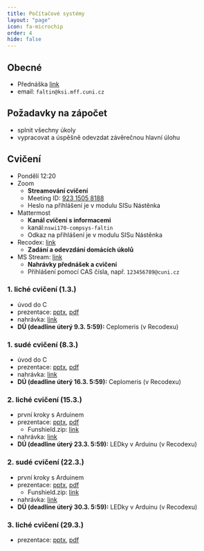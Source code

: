 ```yaml
---
title: Počítačové systémy
layout: "page"
icon: fa-microchip
order: 4
hide: false
---
```


## Obecné
- Přednáška [link](https://www.ksi.mff.cuni.cz/teaching/nswi170-web)
- email: `faltin@ksi.mff.cuni.cz`

## Požadavky na zápočet
- splnit všechny úkoly
- vypracovat a úspěšně odevzdat závěrečnou hlavní úlohu

## Cvičení
- Pondělí 12:20
- Zoom
  - **Streamování cvičení**
  - Meeting ID: [923 1505 8188](https://cuni-cz.zoom.us/j/92315058188)
  - Heslo na přihlášení je v modulu SISu Nástěnka
- Mattermost
  - **Kanál cvičení s informacemi**
  - kanál:`nswi170-compsys-faltin`
  - Odkaz na přihlášení je v modulu SISu Nástěnka
- Recodex: [link](https://recodex.mff.cuni.cz/)
  - **Zadání a odevzdání domácích úkolů**
- MS Stream: [link](https://web.microsoftstream.com)
  - **Nahrávky přednášek a cvičení**
  - Přihlášení pomocí CAS čísla, např. `123456789@cuni.cz`

### 1. liché cvičení (1.3.)
- úvod do C
- prezentace: [pptx](data/2020-21/cs/tf-cs-01-C.pptx), [pdf](data/2020-21/cs/tf-cs-01-C.pdf)
- nahrávka: [link](https://web.microsoftstream.com/video/160ff081-e4ef-4280-a351-95af31f49d83)
- **DÚ (deadline úterý 9.3. 5:59):** Ceplomeris (v Recodexu)

### 1. sudé cvičení (8.3.)
- úvod do C
- prezentace: [pptx](data/2020-21/cs/tf-cs-01b-C.pptx), [pdf](data/2020-21/cs/tf-cs-01b-C.pdf)
- nahrávka: [link](https://web.microsoftstream.com/video/f138ef3b-8c52-4a8f-85df-140c02e08cbd)
- **DÚ (deadline úterý 16.3. 5:59):** Ceplomeris (v Recodexu)

### 2. liché cvičení (15.3.)
- první kroky s Arduinem
- prezentace: [pptx](data/2020-21/cs/tf-cs-02.pptx), [pdf](data/2020-21/cs/tf-cs-02.pdf)
  - Funshield.zip: [link](https://www.ksi.mff.cuni.cz/teaching/nswi170-web/download/Funshield.zip)
- nahrávka: [link](https://web.microsoftstream.com/video/43108460-ae51-467d-9e11-1f9b85254d6f)
- **DÚ (deadline úterý 23.3. 5:59):** LEDky v Arduinu (v Recodexu)

### 2. sudé cvičení (22.3.)
- první kroky s Arduinem
- prezentace: [pptx](data/2020-21/cs/tf-cs-02.pptx), [pdf](data/2020-21/cs/tf-cs-02.pdf)
  - Funshield.zip: [link](https://www.ksi.mff.cuni.cz/teaching/nswi170-web/download/Funshield.zip)
- nahrávka: [link](https://web.microsoftstream.com/video/2305415d-3558-4bcd-bd36-12669d7d1f64)
- **DÚ (deadline úterý 30.3. 5:59):** LEDky v Arduinu (v Recodexu)

### 3. liché cvičení (29.3.)
- prezentace: [pptx](data/2020-21/cs/tf-cs-03a.pptx), [pdf](data/2020-21/cs/tf-cs-03a.pdf)